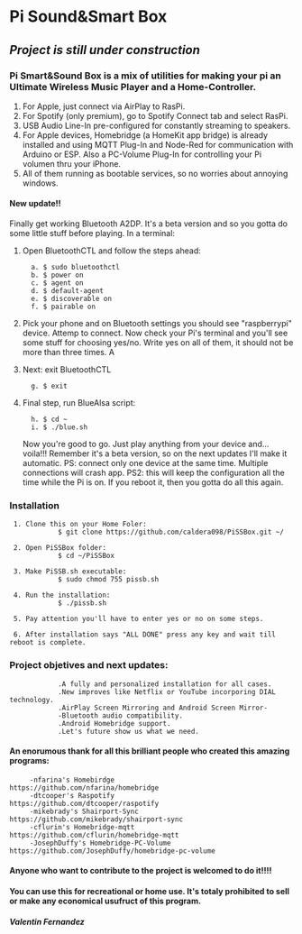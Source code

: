 # Pi Sound&Smart Box

## *Project is still under construction* 

### Pi Smart&Sound Box is a mix of utilities for making your pi an Ultimate Wireless Music Player and a Home-Controller.

   1. For Apple, just connect via AirPlay to RasPi. 
   2. For Spotify (only premium), go to Spotify Connect tab and select RasPi. 
   3. USB Audio Line-In pre-configured for constantly streaming to speakers.
   4. For Apple devices, Homebridge (a HomeKit app bridge) is already installed and using MQTT Plug-In and Node-Red for communication            with Arduino or ESP. Also a PC-Volume Plug-In for controlling your Pi volumen thru your iPhone.
   5. All of them running as bootable services, so no worries about annoying windows.
   
	
#### New update!!

   Finally get working Bluetooth A2DP. It's a beta version and so you gotta do some little stuff before playing. In a terminal:
   1. Open BluetoothCTL and follow the steps ahead:
   
            a. $ sudo bluetoothctl
            b. $ power on
            c. $ agent on
            d. $ default-agent
            e. $ discoverable on
            f. $ pairable on 
  
   2. Pick your phone and on Bluetooth settings you should see "raspberrypi" device. Attemp to connect. Now check your Pi's terminal and        you'll see some stuff for choosing yes/no. Write yes on all of them, it should not be more than three times. A
   
   3. Next: exit BluetoothCTL
   
            g. $ exit
    
   4. Final step, run BlueAlsa script:
   
            h. $ cd ~
            i. $ ./blue.sh
            
      Now you're good to go. Just play anything from your device and... voila!!!
      Remember it's a beta version, so on the next updates I'll make it automatic.
      PS: connect only one device at the same time. Multiple connections will crash app.
      PS2: this will keep the configuration all the time while the Pi is on. If you reboot it, then you gotta do all this again.
            
      

### Installation

     1. Clone this on your Home Foler:
                $ git clone https://github.com/caldera098/PiSSBox.git ~/
                
     2. Open PiSSBox folder:
                $ cd ~/PiSSBox
                
     3. Make PiSSB.sh executable:
                $ sudo chmod 755 pissb.sh
                
     4. Run the installation:
                $ ./pissb.sh
                
     5. Pay attention you'll have to enter yes or no on some steps.
     
     6. After installation says "ALL DONE" press any key and wait till reboot is complete.
     
   

### Project objetives and next updates:

                .A fully and personalized installation for all cases.
                .New improves like Netflix or YouTube incorporing DIAL technology.
                .AirPlay Screen Mirroring and Android Screen Mirror-
                -Bluetooth audio compatibility.
                .Android Homebridge support.
                .Let's future show us what we need.
                


#### An enorumous thank for all this brilliant people who created this amazing programs: ####

         -nfarina's Homebirdge               https://github.com/nfarina/homebridge 
         -dtcooper's Raspotify               https://github.com/dtcooper/raspotify  
         -mikebrady's Shairport-Sync         https://github.com/mikebrady/shairport-sync 
         -cflurin's Homebridge-mqtt          https://github.com/cflurin/homebridge-mqtt 
         -JosephDuffy's Homebridge-PC-Volume https://github.com/JosephDuffy/homebridge-pc-volume 
         
         
#### Anyone who want to contribute to the project is welcomed to do it!!!! 
#### You can use this for recreational or home use. It's totaly prohibited to sell or make any economical usufruct of this program.

##### Valentin Fernandez
